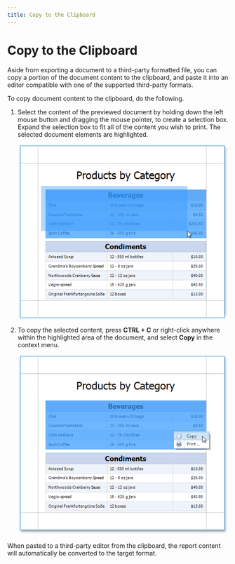 ```yaml
---
title: Copy to the Clipboard
---
```

# Copy to the Clipboard
Aside from exporting a document to a third-party formatted file, you can copy a portion of the document content to the clipboard, and paste it into an editor compatible with one of the supported third-party formats.

To copy document content to the clipboard, do the following.
1. Select the content of the previewed document by holding down the left mouse button and dragging the mouse pointer, to create a selection box. Expand the selection box to fit all of the content you wish to print. The selected document elements are highlighted.
	
	![print-preview-selection-box](../../../../images/img21380.png)
2. To copy the selected content, press **CTRL + C** or right-click anywhere within the highlighted area of the document, and select **Copy** in the context menu.
	
	![print-preview-copy-selection](../../../../images/img21381.png)

When pasted to a third-party editor from the clipboard, the report content will automatically be converted to the target format.